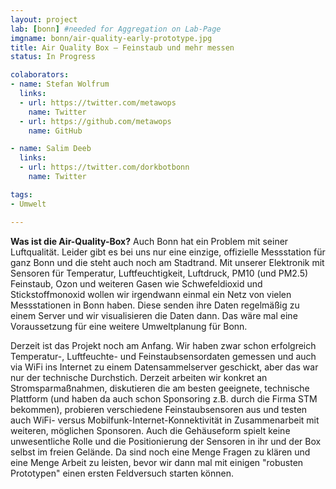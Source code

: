 ```yaml
---
layout: project
lab: [bonn] #needed for Aggregation on Lab-Page
imgname: bonn/air-quality-early-prototype.jpg
title: Air Quality Box – Feinstaub und mehr messen
status: In Progress

colaborators:
- name: Stefan Wolfrum
  links:
  - url: https://twitter.com/metawops
    name: Twitter
  - url: https://github.com/metawops
    name: GitHub

- name: Salim Deeb
  links:
  - url: https://twitter.com/dorkbotbonn
    name: Twitter

tags:
- Umwelt

---
```


<b>Was ist die Air-Quality-Box?</b>
Auch Bonn hat ein Problem mit seiner Luftqualität. Leider gibt es bei uns nur eine einzige, offizielle Messstation für ganz Bonn und die steht auch noch am Stadtrand. Mit unserer Elektronik mit Sensoren für Temperatur, Luftfeuchtigkeit, Luftdruck, PM10 (und PM2.5) Feinstaub, Ozon und weiteren Gasen wie Schwefeldioxid und Stickstoffmonoxid wollen wir irgendwann einmal ein Netz von vielen Messstationen in Bonn haben. Diese senden ihre Daten regelmäßig zu einem Server und wir visualisieren die Daten dann. Das wäre mal eine Voraussetzung für eine weitere Umweltplanung für Bonn.
<p/>
Derzeit ist das Projekt noch am Anfang. Wir haben zwar schon erfolgreich Temperatur-, Luftfeuchte- und Feinstaubsensordaten gemessen und auch via WiFi ins Internet zu einem Datensammelserver geschickt, aber das war nur der technische Durchstich. Derzeit arbeiten wir konkret an Stromsparmaßnahmen, diskutieren die am besten geeignete, technische Plattform (und haben da auch schon Sponsoring z.B. durch die Firma STM bekommen), probieren verschiedene Feinstaubsensoren aus und testen auch WiFi- versus Mobilfunk-Internet-Konnektivität in Zusammenarbeit mit weiteren, möglichen Sponsoren. Auch die Gehäuseform spielt keine unwesentliche Rolle und die Positionierung der Sensoren in ihr und der Box selbst im freien Gelände. Da sind noch eine Menge Fragen zu klären und eine Menge Arbeit zu leisten, bevor wir dann mal mit einigen "robusten Prototypen" einen ersten Feldversuch starten können.
